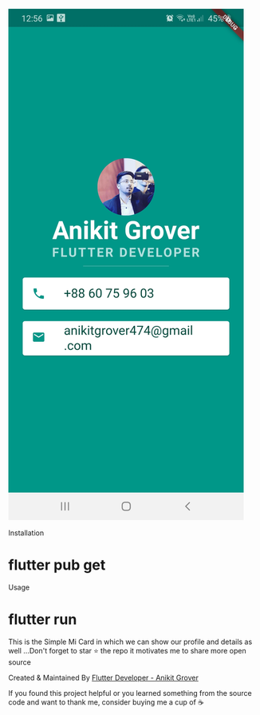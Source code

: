 


![alt text](assets/micard.jpg)





Installation

# flutter pub get

Usage

# flutter run


This is the Simple Mi Card in which we can show our profile and details as well ...Don't forget to star ⭐ the repo it motivates me to share more open source

Created & Maintained By
<a href="https://www.linkedin.com/in/anikit-grover/#">Flutter Developer - Anikit Grover </a>

If you found this project helpful or you learned something from the source code and want to thank me, consider buying me a cup of ☕


